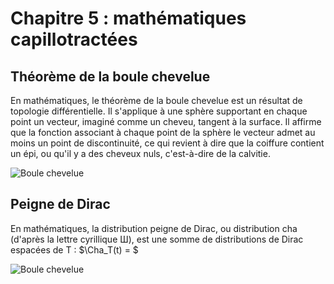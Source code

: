 # Chapitre 5 : mathématiques capillotractées

## Théorème de la boule chevelue

En mathématiques, le théorème de la boule chevelue est un résultat de topologie différentielle. Il s'applique à une sphère supportant en chaque point un vecteur, imaginé comme un cheveu, tangent à la surface. Il affirme que la fonction associant à chaque point de la sphère le vecteur admet au moins un point de discontinuité, ce qui revient à dire que la coiffure contient un épi, ou qu'il y a des cheveux nuls, c'est-à-dire de la calvitie.

![Boule chevelue](https://upload.wikimedia.org/wikipedia/commons/e/ec/Hairy_ball.png)

## Peigne de Dirac

En mathématiques, la distribution peigne de Dirac, ou distribution cha (d'après la lettre cyrillique Ш), est une somme de distributions de Dirac espacées de T :
$\Cha_T(t) = $

![Boule chevelue](https://upload.wikimedia.org/wikipedia/commons/thumb/0/0c/DiracComb.png/1280px-DiracComb.png)
